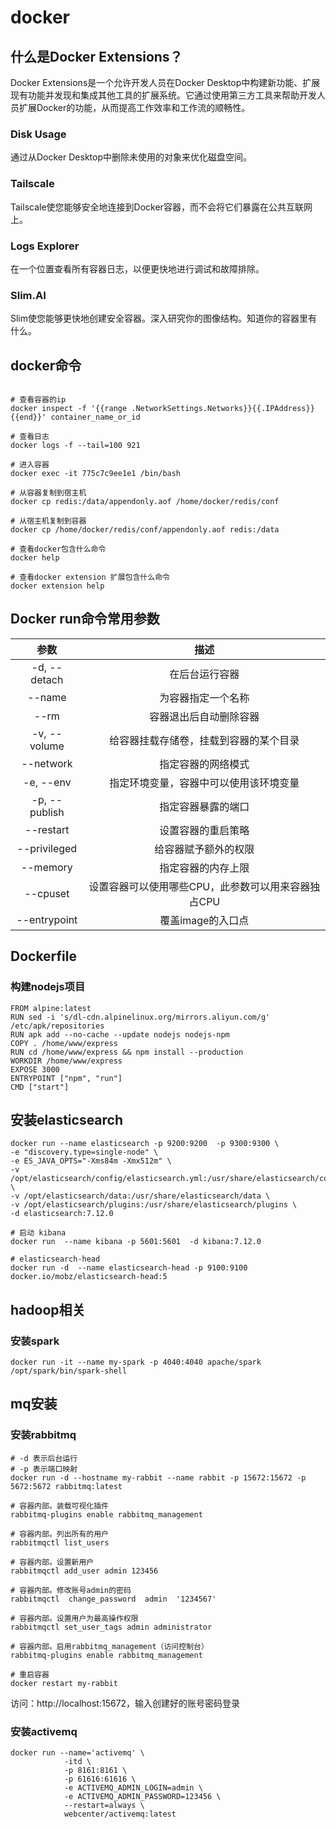 # docker

## 什么是Docker Extensions？

Docker Extensions是一个允许开发人员在Docker Desktop中构建新功能、扩展现有功能并发现和集成其他工具的扩展系统。它通过使用第三方工具来帮助开发人员扩展Docker的功能，从而提高工作效率和工作流的顺畅性。

### Disk Usage

通过从Docker Desktop中删除未使用的对象来优化磁盘空间。

### Tailscale

Tailscale使您能够安全地连接到Docker容器，而不会将它们暴露在公共互联网上。

### Logs Explorer

在一个位置查看所有容器日志，以便更快地进行调试和故障排除。

### Slim.AI

Slim使您能够更快地创建安全容器。深入研究你的图像结构。知道你的容器里有什么。

## docker命令

```Shell

# 查看容器的ip
docker inspect -f '{{range .NetworkSettings.Networks}}{{.IPAddress}}{{end}}' container_name_or_id

# 查看日志
docker logs -f --tail=100 921

# 进入容器
docker exec -it 775c7c9ee1e1 /bin/bash  

# 从容器复制到宿主机
docker cp redis:/data/appendonly.aof /home/docker/redis/conf

# 从宿主机复制到容器
docker cp /home/docker/redis/conf/appendonly.aof redis:/data

# 查看docker包含什么命令
docker help

# 查看docker extension 扩展包含什么命令
docker extension help

```

## Docker run命令常用参数

|      参数       |              描述              |
|:-------------:|:----------------------------:|
| -d, --detach  |           在后台运行容器            |
|    --name     |          为容器指定一个名称           |
|     --rm      |         容器退出后自动删除容器          |
| -v, --volume  |     给容器挂载存储卷，挂载到容器的某个目录      |
|   --network   |          指定容器的网络模式           |
|   -e, --env   |     指定环境变量，容器中可以使用该环境变量      |
| -p, --publish |          指定容器暴露的端口           |
|   --restart   |          设置容器的重启策略           |
| --privileged  |          给容器赋予额外的权限          |
|   --memory    |          指定容器的内存上限           |
|   --cpuset    | 设置容器可以使用哪些CPU，此参数可以用来容器独占CPU |
| --entrypoint  |         覆盖image的入口点          |

## Dockerfile

### 构建nodejs项目

```
FROM alpine:latest
RUN sed -i 's/dl-cdn.alpinelinux.org/mirrors.aliyun.com/g' /etc/apk/repositories
RUN apk add --no-cache --update nodejs nodejs-npm
COPY . /home/www/express
RUN cd /home/www/express && npm install --production
WORKDIR /home/www/express
EXPOSE 3000
ENTRYPOINT ["npm", "run"]
CMD ["start"]
```

## 安装elasticsearch

```Shell
docker run --name elasticsearch -p 9200:9200  -p 9300:9300 \
-e "discovery.type=single-node" \
-e ES_JAVA_OPTS="-Xms84m -Xmx512m" \
-v /opt/elasticsearch/config/elasticsearch.yml:/usr/share/elasticsearch/config/elasticsearch.yml \
-v /opt/elasticsearch/data:/usr/share/elasticsearch/data \
-v /opt/elasticsearch/plugins:/usr/share/elasticsearch/plugins \
-d elasticsearch:7.12.0

# 启动 kibana
docker run  --name kibana -p 5601:5601  -d kibana:7.12.0

# elasticsearch-head
docker run -d  --name elasticsearch-head -p 9100:9100 docker.io/mobz/elasticsearch-head:5

```

## hadoop相关

### 安装spark

```Shell
docker run -it --name my-spark -p 4040:4040 apache/spark /opt/spark/bin/spark-shell
```

## mq安装

### 安装rabbitmq

```Shell
# -d 表示后台运行
# -p 表示端口映射
docker run -d --hostname my-rabbit --name rabbit -p 15672:15672 -p 5672:5672 rabbitmq:latest

# 容器内部。装载可视化插件
rabbitmq-plugins enable rabbitmq_management

# 容器内部。列出所有的用户
rabbitmqctl list_users

# 容器内部。设置新用户
rabbitmqctl add_user admin 123456

# 容器内部。修改账号admin的密码
rabbitmqctl  change_password  admin  '1234567'

# 容器内部。设置用户为最高操作权限
rabbitmqctl set_user_tags admin administrator 

# 容器内部。启用rabbitmq_management（访问控制台）
rabbitmq-plugins enable rabbitmq_management

# 重启容器
docker restart my-rabbit
```

访问：http://localhost:15672，输入创建好的账号密码登录

### 安装activemq

```Shell
docker run --name='activemq' \
            -itd \
            -p 8161:8161 \
            -p 61616:61616 \
            -e ACTIVEMQ_ADMIN_LOGIN=admin \
            -e ACTIVEMQ_ADMIN_PASSWORD=123456 \
            --restart=always \
            webcenter/activemq:latest
```

